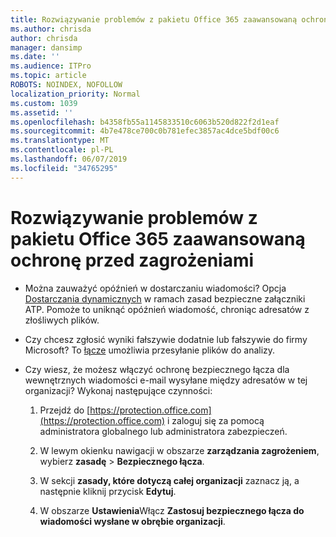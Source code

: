 ```yaml
---
title: Rozwiązywanie problemów z pakietu Office 365 zaawansowaną ochronę przed zagrożeniami
ms.author: chrisda
author: chrisda
manager: dansimp
ms.date: ''
ms.audience: ITPro
ms.topic: article
ROBOTS: NOINDEX, NOFOLLOW
localization_priority: Normal
ms.custom: 1039
ms.assetid: ''
ms.openlocfilehash: b4358fb55a1145833510c6063b520d822f2d1eaf
ms.sourcegitcommit: 4b7e478ce700c0b781efec3857ac4dce5bdf00c6
ms.translationtype: MT
ms.contentlocale: pl-PL
ms.lasthandoff: 06/07/2019
ms.locfileid: "34765295"
---
```

# <a name="troubleshooting-office-365-advanced-threat-protection"></a>Rozwiązywanie problemów z pakietu Office 365 zaawansowaną ochronę przed zagrożeniami

- Można zauważyć opóźnień w dostarczaniu wiadomości? Opcja [Dostarczania dynamicznych](https://docs.microsoft.com/office365/securitycompliance/dynamic-delivery-and-previewing) w ramach zasad bezpieczne załączniki ATP. Pomoże to uniknąć opóźnień wiadomość, chroniąc adresatów z złośliwych plików.

- Czy chcesz zgłosić wyniki fałszywie dodatnie lub fałszywie do firmy Microsoft? To [łącze](https://www.microsoft.com/wdsi/filesubmission/) umożliwia przesyłanie plików do analizy.

- Czy wiesz, że możesz włączyć ochronę bezpiecznego łącza dla wewnętrznych wiadomości e-mail wysyłane między adresatów w tej organizacji? Wykonaj następujące czynności:

  1. Przejdź do [https://protection.office.com](https://protection.office.com) i zaloguj się za pomocą administratora globalnego lub administratora zabezpieczeń.

  2. W lewym okienku nawigacji w obszarze **zarządzania zagrożeniem**, wybierz **zasadę** \> **Bezpiecznego łącza**.

  3. W sekcji **zasady, które dotyczą całej organizacji** zaznacz ją, a następnie kliknij przycisk **Edytuj**.

  4. W obszarze **Ustawienia**Włącz **Zastosuj bezpiecznego łącza do wiadomości wysłane w obrębie organizacji**.
